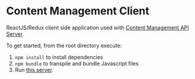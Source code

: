 # Content Management Client

ReactJS/Redux client side application used with [Content Management API Server](https://github.com/cassac/content-management-api-server).

To get started, from the root directory execute:

1. `npm install` to install dependencies 
2. `npm bundle` to transpile and bundle Javascript files
3. Run [this server](https://github.com/cassac/content-management-api-server).